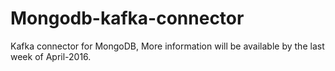 # Mongodb-kafka-connector
Kafka connector for MongoDB, More information will be available by the last week of April-2016.
